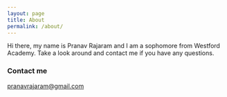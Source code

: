 ```yaml
---
layout: page
title: About
permalink: /about/
---
```


Hi there, my name is Pranav Rajaram and I am a sophomore from Westford Academy. Take a look around and contact me if you have any questions.

### Contact me
pranavrajaram@gmail.com
